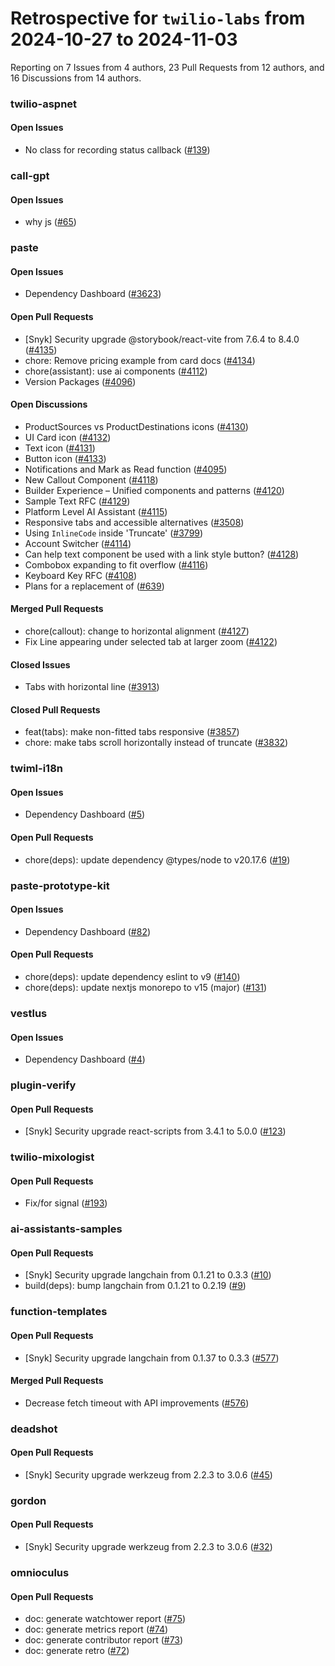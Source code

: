# Retrospective for `twilio-labs` from 2024-10-27 to 2024-11-03

Reporting on 7 Issues from 4 authors, 23 Pull Requests from 12 authors, and 16 Discussions from 14 authors.


### twilio-aspnet

#### Open Issues

- No class for recording status callback ([#139](https://github.com/twilio-labs/twilio-aspnet/issues/139))

### call-gpt

#### Open Issues

- why js  ([#65](https://github.com/twilio-labs/call-gpt/issues/65))

### paste

#### Open Issues

- Dependency Dashboard ([#3623](https://github.com/twilio-labs/paste/issues/3623))

#### Open Pull Requests

- [Snyk] Security upgrade @storybook/react-vite from 7.6.4 to 8.4.0 ([#4135](https://github.com/twilio-labs/paste/pull/4135))
- chore: Remove pricing example from card docs ([#4134](https://github.com/twilio-labs/paste/pull/4134))
- chore(assistant): use ai components ([#4112](https://github.com/twilio-labs/paste/pull/4112))
- Version Packages ([#4096](https://github.com/twilio-labs/paste/pull/4096))

#### Open Discussions

- ProductSources vs ProductDestinations icons ([#4130](https://github.com/twilio-labs/paste/discussions/4130))
- UI Card icon ([#4132](https://github.com/twilio-labs/paste/discussions/4132))
- Text icon ([#4131](https://github.com/twilio-labs/paste/discussions/4131))
- Button icon ([#4133](https://github.com/twilio-labs/paste/discussions/4133))
- Notifications and Mark as Read function ([#4095](https://github.com/twilio-labs/paste/discussions/4095))
- New Callout Component ([#4118](https://github.com/twilio-labs/paste/discussions/4118))
- Builder Experience – Unified components and patterns ([#4120](https://github.com/twilio-labs/paste/discussions/4120))
- Sample Text RFC ([#4129](https://github.com/twilio-labs/paste/discussions/4129))
- Platform Level AI Assistant ([#4115](https://github.com/twilio-labs/paste/discussions/4115))
- Responsive tabs and accessible alternatives ([#3508](https://github.com/twilio-labs/paste/discussions/3508))
- Using `InlineCode` inside 'Truncate' ([#3799](https://github.com/twilio-labs/paste/discussions/3799))
- Account Switcher ([#4114](https://github.com/twilio-labs/paste/discussions/4114))
- Can help text component be used with a link style button? ([#4128](https://github.com/twilio-labs/paste/discussions/4128))
- Combobox expanding to fit overflow ([#4116](https://github.com/twilio-labs/paste/discussions/4116))
- Keyboard Key RFC ([#4108](https://github.com/twilio-labs/paste/discussions/4108))
- Plans for a replacement of <ModalViewWrapper /> ([#639](https://github.com/twilio-labs/paste/discussions/639))

#### Merged Pull Requests

- chore(callout): change to horizontal alignment ([#4127](https://github.com/twilio-labs/paste/pull/4127))
- Fix Line appearing under selected tab at larger zoom ([#4122](https://github.com/twilio-labs/paste/pull/4122))

#### Closed Issues

- Tabs with horizontal line ([#3913](https://github.com/twilio-labs/paste/issues/3913))

#### Closed Pull Requests

- feat(tabs): make non-fitted tabs responsive ([#3857](https://github.com/twilio-labs/paste/pull/3857))
- chore: make tabs scroll horizontally instead of truncate ([#3832](https://github.com/twilio-labs/paste/pull/3832))

### twiml-i18n

#### Open Issues

- Dependency Dashboard ([#5](https://github.com/twilio-labs/twiml-i18n/issues/5))

#### Open Pull Requests

- chore(deps): update dependency @types/node to v20.17.6 ([#19](https://github.com/twilio-labs/twiml-i18n/pull/19))

### paste-prototype-kit

#### Open Issues

- Dependency Dashboard ([#82](https://github.com/twilio-labs/paste-prototype-kit/issues/82))

#### Open Pull Requests

- chore(deps): update dependency eslint to v9 ([#140](https://github.com/twilio-labs/paste-prototype-kit/pull/140))
- chore(deps): update nextjs monorepo to v15 (major) ([#131](https://github.com/twilio-labs/paste-prototype-kit/pull/131))

### vestlus

#### Open Issues

- Dependency Dashboard ([#4](https://github.com/twilio-labs/vestlus/issues/4))

### plugin-verify

#### Open Pull Requests

- [Snyk] Security upgrade react-scripts from 3.4.1 to 5.0.0 ([#123](https://github.com/twilio-labs/plugin-verify/pull/123))

### twilio-mixologist

#### Open Pull Requests

- Fix/for signal ([#193](https://github.com/twilio-labs/twilio-mixologist/pull/193))

### ai-assistants-samples

#### Open Pull Requests

- [Snyk] Security upgrade langchain from 0.1.21 to 0.3.3 ([#10](https://github.com/twilio-labs/ai-assistants-samples/pull/10))
- build(deps): bump langchain from 0.1.21 to 0.2.19 ([#9](https://github.com/twilio-labs/ai-assistants-samples/pull/9))

### function-templates

#### Open Pull Requests

- [Snyk] Security upgrade langchain from 0.1.37 to 0.3.3 ([#577](https://github.com/twilio-labs/function-templates/pull/577))

#### Merged Pull Requests

- Decrease fetch timeout with API improvements ([#576](https://github.com/twilio-labs/function-templates/pull/576))

### deadshot

#### Open Pull Requests

- [Snyk] Security upgrade werkzeug from 2.2.3 to 3.0.6 ([#45](https://github.com/twilio-labs/deadshot/pull/45))

### gordon

#### Open Pull Requests

- [Snyk] Security upgrade werkzeug from 2.2.3 to 3.0.6 ([#32](https://github.com/twilio-labs/gordon/pull/32))

### omnioculus

#### Open Pull Requests

- doc: generate watchtower report ([#75](https://github.com/twilio-labs/omnioculus/pull/75))
- doc: generate metrics report ([#74](https://github.com/twilio-labs/omnioculus/pull/74))
- doc: generate contributor report ([#73](https://github.com/twilio-labs/omnioculus/pull/73))
- doc: generate retro ([#72](https://github.com/twilio-labs/omnioculus/pull/72))